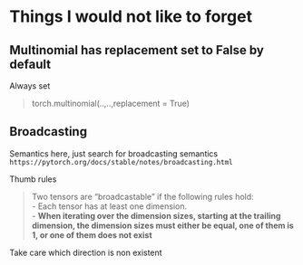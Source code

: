 # Things I would not like to forget

## Multinomial has replacement set to False by default
Always set
> torch.multinomial(..,..,replacement = True)


## Broadcasting
Semantics here, just search for broadcasting semantics
`https://pytorch.org/docs/stable/notes/broadcasting.html`

Thumb rules
> Two tensors are “broadcastable” if the following rules hold: \
    - Each tensor has at least one dimension. \
    -  **When iterating over the dimension sizes, starting at the trailing dimension, the dimension sizes must either be equal, one of them is 1, or one of them does not exist** 

Take care which direction is non existent

##